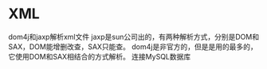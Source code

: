 # XML
dom4j和jaxp解析xml文件
jaxp是sun公司出的，有两种解析方式，分别是DOM和SAX，DOM能增删改查，SAX只能查。
dom4j是非官方的，但是是用的最多的，它使用DOM和SAX相结合的方式解析。
连接MySQL数据库

